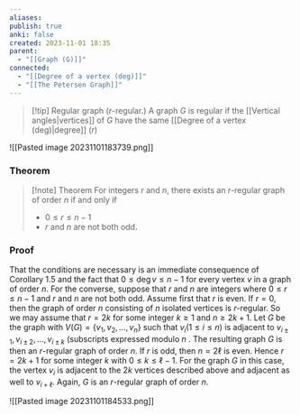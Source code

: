 ```yaml
---
aliases: 
publish: true
anki: false
created: 2023-11-01 18:35
parent:
  - "[[Graph (G)]]"
connected:
  - "[[Degree of a vertex (deg)]]"
  - "[[The Petersen Graph]]"
---
```

> [!tip] Regular graph ($r$-regular.)
A graph ${} G {}$ is regular if the [[Vertical angles|vertices]] of ${} G {}$ have the same [[Degree of a vertex (deg)|degree]] (${} r {}$)


![[Pasted image 20231101183739.png]]

### Theorem
> [!note] Theorem
> For integers ${} r$ and $n$, there exists an $r$-regular graph of order $n {}$ if and only if
> - ${} 0 ≤ r ≤ n − 1 {}$ 
> - ${} r$ and $n$ are not both odd.

### Proof
That the conditions are necessary is an immediate consequence of Corollary 1.5 and the fact that $0\leq\deg v\leq n-1$ for every vertex $v$ in a graph of order $n.$ For the converse, suppose that $r$ and $n$ are integers where $0\leq r\leq n- 1$ and $r$ and $n$ are not both odd. Assume first that $r$ is even. If $r= 0 {}$, then the graph of order ${} n$ consisting of $n$ isolated vertices is $r$-regular. So we may assume that $r=2k$ for some integer $k\geq 1$ and $n\geq 2k+ 1.$ Let $G$ be the graph with $V(G)=\{v_1,v_2,\ldots,v_n\}$ such that $v_i\left(1\leq i\leq n\right) {}$ is adjacent to ${} v_{i\pm1},v_{i\pm2},\ldots,v_{i\pm k} {}$ (subscripts expressed modulo $n {}$ . The resulting graph ${} G$ is then an $r$-regular graph of order $n$. If $r$ is odd, then $n=2\ell$ is even. Hence $r=2k+1$ for some integer $k$ with $0\leq k\leq\ell-1.$ For the graph $G$ in this case, the vertex $v_i$ is adjacent to the $2k$ vertices described above and adjacent as well to $v_{i+\ell}$. Again, $G$ is an $r$-regular graph of order $n.$

 ![[Pasted image 20231101184533.png]]







